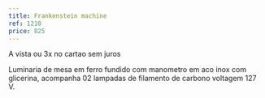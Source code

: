 ```yaml
---
title: Frankenstein machine
ref: 1210
price: 825
---
```


A vista ou 3x no cartao sem juros

Luminaria de mesa em ferro fundido com manometro em aco inox com glicerina, acompanha 02 lampadas de filamento de carbono voltagem 127 V.
